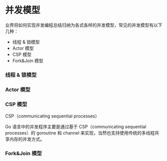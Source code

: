 # 并发模型

业界将如何实现并发编程总结归纳为各式各样的并发模型，常见的并发模型有以下几种：

- 线程 & 锁模型
- Actor 模型
- CSP 模型
- Fork&Join 模型

### 线程 & 锁模型

### Actor 模型

### CSP 模型

CSP（communicating sequential processes）

Go 语言中的并发程序主要是通过基于 CSP（communicating sequential processes）的 goroutine 和 channel 来实现，当然也支持使用传统的多线程共享内存的并发方式。

### Fork&Join 模型
